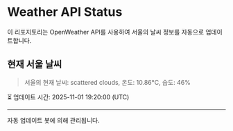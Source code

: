 
# Weather API Status

이 리포지토리는 OpenWeather API를 사용하여 서울의 날씨 정보를 자동으로 업데이트합니다.

## 현재 서울 날씨
> 서울의 현재 날씨: scattered clouds, 온도: 10.86°C, 습도: 46%

⏳ 업데이트 시간: 2025-11-01 19:20:00 (UTC)

---
자동 업데이트 봇에 의해 관리됩니다.
